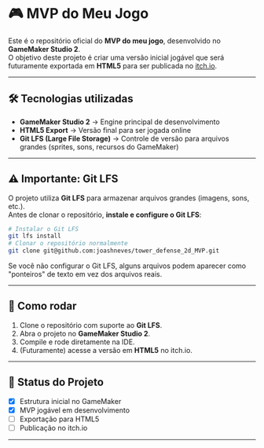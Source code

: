 # 🎮 MVP do Meu Jogo

Este é o repositório oficial do **MVP do meu jogo**, desenvolvido no **GameMaker Studio 2**.  
O objetivo deste projeto é criar uma versão inicial jogável que será futuramente exportada em **HTML5** para ser publicada no [itch.io](https://itch.io/).

---

## 🛠️ Tecnologias utilizadas

- **GameMaker Studio 2** → Engine principal de desenvolvimento  
- **HTML5 Export** → Versão final para ser jogada online  
- **Git LFS (Large File Storage)** → Controle de versão para arquivos grandes (sprites, sons, recursos do GameMaker)

---

## ⚠️ Importante: Git LFS

O projeto utiliza **Git LFS** para armazenar arquivos grandes (imagens, sons, etc.).  
Antes de clonar o repositório, **instale e configure o Git LFS**:

```bash
# Instalar o Git LFS
git lfs install
# Clonar o repositório normalmente
git clone git@github.com:joashneves/tower_defense_2d_MVP.git
```

Se você não configurar o Git LFS, alguns arquivos podem aparecer como "ponteiros" de texto em vez dos arquivos reais.

---

## 🚀 Como rodar

1. Clone o repositório com suporte ao **Git LFS**.  
2. Abra o projeto no **GameMaker Studio 2**.  
3. Compile e rode diretamente na IDE.  
4. (Futuramente) acesse a versão em **HTML5** no itch.io.

---

## 📌 Status do Projeto

- [x] Estrutura inicial no GameMaker  
- [x] MVP jogável em desenvolvimento  
- [ ] Exportação para HTML5  
- [ ] Publicação no itch.io  

---

